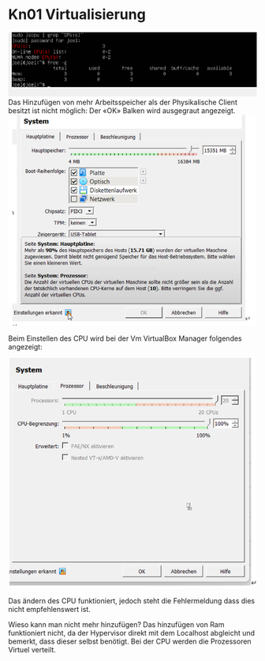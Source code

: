 # Kn01 Virtualisierung
![image](bild1.png)
Das Hinzufügen von mehr Arbeitsspeicher als der Physikalische Client besitzt ist nicht möglich:
Der «OK» Balken wird ausgegraut angezeigt.
![image](bild2.png)


Beim Einstellen des CPU wird bei der Vm VirtualBox Manager folgendes angezeigt:

![image](bild3.png)

Das ändern des CPU funktioniert, jedoch steht die Fehlermeldung dass dies nicht empfehlenswert ist.

Wieso kann man nicht mehr hinzufügen?
Das hinzufügen von Ram funktioniert nicht, da der Hypervisor direkt mit dem Localhost abgleicht und bemerkt, dass dieser selbst benötigt.
Bei der CPU werden die Prozessoren Virtuel verteilt.


 


